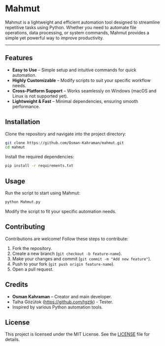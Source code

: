# Mahmut

Mahmut is a lightweight and efficient automation tool designed to streamline repetitive tasks using Python. Whether you need to automate file operations, data processing, or system commands, Mahmut provides a simple yet powerful way to improve productivity.

---

## Features
- **Easy to Use** – Simple setup and intuitive commands for quick automation.
- **Highly Customizable** – Modify scripts to suit your specific workflow needs.
- **Cross-Platform Support** – Works seamlessly on Windows (macOS and Linux is not supported yet).
- **Lightweight & Fast** – Minimal dependencies, ensuring smooth performance.

## Installation
Clone the repository and navigate into the project directory:
```sh
git clone https://github.com/Osman-Kahraman/mahmut.git
cd mahmut
```

Install the required dependencies:
```sh
pip install -r requirements.txt
```

## Usage
Run the script to start using Mahmut:
```sh
python Mahmut.py
```

Modify the script to fit your specific automation needs.

## Contributing
Contributions are welcome! Follow these steps to contribute:
1. Fork the repository.
2. Create a new branch (`git checkout -b feature-name`).
3. Make your changes and commit (`git commit -m "Add new feature"`).
4. Push to your fork (`git push origin feature-name`).
5. Open a pull request.

## Credits
- **Osman Kahraman** – Creator and main developer.
- Talha Gözütok (https://github.com/tgztk) - Tester.
- Inspired by various Python automation tools.

## License
This project is licensed under the MIT License. See the [LICENSE](LICENSE) file for details.


